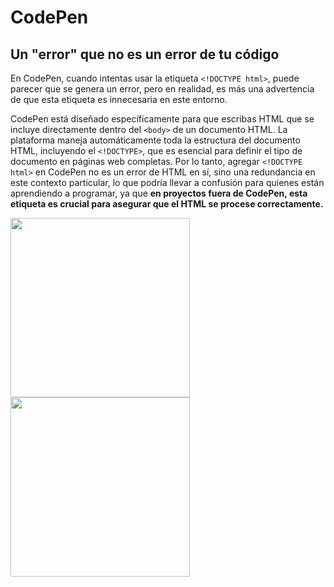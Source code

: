 # CodePen <DOCTYPE html>

## Un "error" que no es un error de tu código

En CodePen, cuando intentas usar la etiqueta `<!DOCTYPE html>`, puede parecer que se genera un error, pero en realidad, es más una advertencia de que esta etiqueta es innecesaria en este entorno. 

CodePen está diseñado específicamente para que escribas HTML que se incluye directamente dentro del `<body>` de un documento HTML. La plataforma maneja automáticamente toda la estructura del documento HTML, incluyendo el `<!DOCTYPE>`, que es esencial para definir el tipo de documento en páginas web completas. Por lo tanto, agregar `<!DOCTYPE html>` en CodePen no es un error de HTML en sí, sino una redundancia en este contexto particular, lo que podría llevar a confusión para quienes están aprendiendo a programar, ya que **en proyectos fuera de CodePen, esta etiqueta es crucial para asegurar que el HTML se procese correctamente.**

<img title="" src="00_assets/2024-04-22 12-36-59.png" alt="" width="287">

<img title="" src="00_assets/2024-04-22 12-37-09.png" alt="" width="287">

